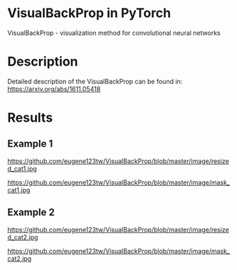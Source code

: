 # VisualBackProp in PyTorch
VisualBackProp - visualization method for convolutional neural networks

# Description
Detailed description of the VisualBackProp can be found in: https://arxiv.org/abs/1611.05418

# Results
## Example 1
https://github.com/eugene123tw/VisualBackProp/blob/master/image/resized_cat1.jpg

https://github.com/eugene123tw/VisualBackProp/blob/master/image/mask_cat1.jpg

## Example 2
https://github.com/eugene123tw/VisualBackProp/blob/master/image/resized_cat2.jpg

https://github.com/eugene123tw/VisualBackProp/blob/master/image/mask_cat2.jpg

